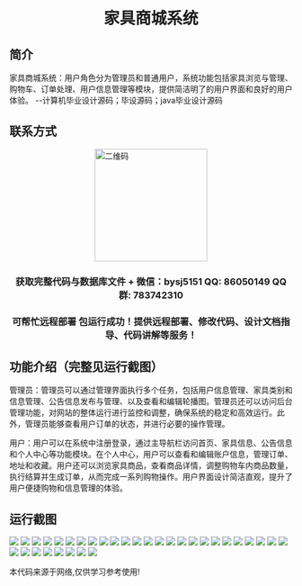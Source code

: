 <p><h1 align="center">家具商城系统</h1></p>

## 简介
家具商城系统：用户角色分为管理员和普通用户，系统功能包括家具浏览与管理、购物车、订单处理、用户信息管理等模块，提供简洁明了的用户界面和良好的用户体验。    --计算机毕业设计源码；毕设源码；java毕业设计源码


## 联系方式
<img src="https://bs-1329754181.cos.ap-shanghai.myqcloud.com/wx.jpg" alt="二维码" style="display: block; margin: 0 auto;" width="200px">
<p><h3 align="center">获取完整代码与数据库文件 + 微信：bysj5151 QQ: 86050149 QQ群: 783742310</h3></p>
<p><h3 align="center">可帮忙远程部署 包运行成功！提供远程部署、修改代码、设计文档指导、代码讲解等服务！</h3></p>

## 功能介绍（完整见运行截图）
管理员：管理员可以通过管理界面执行多个任务，包括用户信息管理、家具类别和信息管理、公告信息发布与管理、以及查看和编辑轮播图。管理员还可以访问后台管理功能，对网站的整体运行进行监控和调整，确保系统的稳定和高效运行。此外，管理员能够查看用户订单的状态，并进行必要的操作管理。

用户：用户可以在系统中注册登录，通过主导航栏访问首页、家具信息、公告信息和个人中心等功能模块。在个人中心，用户可以查看和编辑账户信息，管理订单、地址和收藏。用户还可以浏览家具商品，查看商品详情，调整购物车内商品数量，执行结算并生成订单，从而完成一系列购物操作。用户界面设计简洁直观，提升了用户便捷购物和信息管理的体验。


## 运行截图
![](https://bs-1329754181.cos.ap-shanghai.myqcloud.com/spring/FurnitureMallSystem/img/001.jpg)
![](https://bs-1329754181.cos.ap-shanghai.myqcloud.com/spring/FurnitureMallSystem/img/002.jpg)
![](https://bs-1329754181.cos.ap-shanghai.myqcloud.com/spring/FurnitureMallSystem/img/003.jpg)
![](https://bs-1329754181.cos.ap-shanghai.myqcloud.com/spring/FurnitureMallSystem/img/004.jpg)
![](https://bs-1329754181.cos.ap-shanghai.myqcloud.com/spring/FurnitureMallSystem/img/005.jpg)
![](https://bs-1329754181.cos.ap-shanghai.myqcloud.com/spring/FurnitureMallSystem/img/006.jpg)
![](https://bs-1329754181.cos.ap-shanghai.myqcloud.com/spring/FurnitureMallSystem/img/007.jpg)
![](https://bs-1329754181.cos.ap-shanghai.myqcloud.com/spring/FurnitureMallSystem/img/008.jpg)
![](https://bs-1329754181.cos.ap-shanghai.myqcloud.com/spring/FurnitureMallSystem/img/009.jpg)
![](https://bs-1329754181.cos.ap-shanghai.myqcloud.com/spring/FurnitureMallSystem/img/010.jpg)
![](https://bs-1329754181.cos.ap-shanghai.myqcloud.com/spring/FurnitureMallSystem/img/011.jpg)
![](https://bs-1329754181.cos.ap-shanghai.myqcloud.com/spring/FurnitureMallSystem/img/012.jpg)
![](https://bs-1329754181.cos.ap-shanghai.myqcloud.com/spring/FurnitureMallSystem/img/013.jpg)
![](https://bs-1329754181.cos.ap-shanghai.myqcloud.com/spring/FurnitureMallSystem/img/014.jpg)
![](https://bs-1329754181.cos.ap-shanghai.myqcloud.com/spring/FurnitureMallSystem/img/015.jpg)
![](https://bs-1329754181.cos.ap-shanghai.myqcloud.com/spring/FurnitureMallSystem/img/016.jpg)
![](https://bs-1329754181.cos.ap-shanghai.myqcloud.com/spring/FurnitureMallSystem/img/017.jpg)
![](https://bs-1329754181.cos.ap-shanghai.myqcloud.com/spring/FurnitureMallSystem/img/018.jpg)
![](https://bs-1329754181.cos.ap-shanghai.myqcloud.com/spring/FurnitureMallSystem/img/019.jpg)
![](https://bs-1329754181.cos.ap-shanghai.myqcloud.com/spring/FurnitureMallSystem/img/020.jpg)
![](https://bs-1329754181.cos.ap-shanghai.myqcloud.com/spring/FurnitureMallSystem/img/021.jpg)
![](https://bs-1329754181.cos.ap-shanghai.myqcloud.com/spring/FurnitureMallSystem/img/022.jpg)
![](https://bs-1329754181.cos.ap-shanghai.myqcloud.com/spring/FurnitureMallSystem/img/023.jpg)
![](https://bs-1329754181.cos.ap-shanghai.myqcloud.com/spring/FurnitureMallSystem/img/024.jpg)
![](https://bs-1329754181.cos.ap-shanghai.myqcloud.com/spring/FurnitureMallSystem/img/025.jpg)
![](https://bs-1329754181.cos.ap-shanghai.myqcloud.com/spring/FurnitureMallSystem/img/026.jpg)
![](https://bs-1329754181.cos.ap-shanghai.myqcloud.com/spring/FurnitureMallSystem/img/027.jpg)
![](https://bs-1329754181.cos.ap-shanghai.myqcloud.com/spring/FurnitureMallSystem/img/028.jpg)
![](https://bs-1329754181.cos.ap-shanghai.myqcloud.com/spring/FurnitureMallSystem/img/029.jpg)
![](https://bs-1329754181.cos.ap-shanghai.myqcloud.com/spring/FurnitureMallSystem/img/030.jpg)
![](https://bs-1329754181.cos.ap-shanghai.myqcloud.com/spring/FurnitureMallSystem/img/031.jpg)
![](https://bs-1329754181.cos.ap-shanghai.myqcloud.com/spring/FurnitureMallSystem/img/032.jpg)
![](https://bs-1329754181.cos.ap-shanghai.myqcloud.com/spring/FurnitureMallSystem/img/033.jpg)

<p>本代码来源于网络,仅供学习参考使用!</p>
